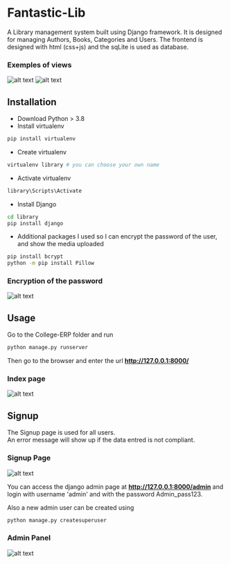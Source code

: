# Fantastic-Lib
A Library management system built using Django framework. It is designed for managing Authors, Books, Categories and Users. 
The frontend is designed with html (css+js) and the sqLite is used as database.

### Exemples of views
![alt text](https://i.postimg.cc/tRvgBYg2/pic3.png)
![alt text](https://i.postimg.cc/jdWSmtwK/pic4.png)
## Installation
* Download Python > 3.8
* Install virtualenv  
```bash
pip install virtualenv
```
* Create virtualenv
```bash
virtualenv library # you can choose your own name
```
* Activate virtualenv
```bash
library\Scripts\Activate
```
* Install Django
```bash
cd library
pip install django
```
* Additional packages I used so I can encrypt the password of the user, and show the media uploaded
```bash
pip install bcrypt
python -m pip install Pillow
```
### Encryption of the password
![alt text](https://i.postimg.cc/NfWjwSmX/pic6.png)

## Usage

Go to the College-ERP folder and run

```bash
python manage.py runserver
```

Then go to the browser and enter the url **http://127.0.0.1:8000/**

### Index page
![alt text](https://i.postimg.cc/C55xFVcG/pic1.png)

## Signup

The Signup page is used for all users.  
An error message will show up if the data entred is not compliant.   

### Signup Page
![alt text](https://i.postimg.cc/XJQvSvkN/pic2.png)

You can access the django admin page at **http://127.0.0.1:8000/admin** and login with username 'admin' and with the password Admin_pass123.

Also a new admin user can be created using

```bash
python manage.py createsuperuser
```
### Admin Panel
![alt text](https://i.postimg.cc/zvQXvPQ9/pic5.png)




  
  


